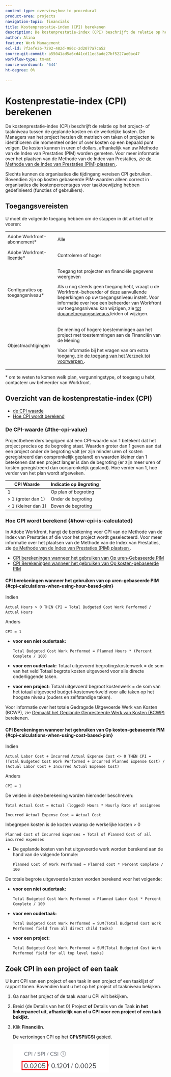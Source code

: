 ```yaml
---
content-type: overview;how-to-procedural
product-area: projects
navigation-topic: financials
title: Kostenprestatie-index (CPI) berekenen
description: De kostenprestatie-index (CPI) beschrijft de relatie op het project- of taakniveau tussen de geplande kosten en de werkelijke kosten. De Managers van het project herzien dit metrisch om taken of projecten te identificeren die momenteel onder of over kosten op een bepaald punt volgen.
author: Alina
feature: Work Management
exl-id: 7f2efe26-7292-482d-986c-2d2077a7ca52
source-git-commit: a55041ad5a6cd41cd11ec3ade27bf5227ae0ac47
workflow-type: tm+mt
source-wordcount: '644'
ht-degree: 0%

---
```


# Kostenprestatie-index (CPI) berekenen

<!--
<p data-mc-conditions="QuicksilverOrClassic.Draft mode">(NOTE: Linked to the product. Do not change link.)</p>
-->

De kostenprestatie-index (CPI) beschrijft de relatie op het project- of taakniveau tussen de geplande kosten en de werkelijke kosten. De Managers van het project herzien dit metrisch om taken of projecten te identificeren die momenteel onder of over kosten op een bepaald punt volgen. De kosten kunnen in uren of dollars, afhankelijk van uw Methode van de Index van Prestaties (PIM) worden gemeten. Voor meer informatie over het plaatsen van de Methode van de Index van Prestaties, zie [ de Methode van de Index van Prestaties (PIM) plaatsen ](../../../manage-work/projects/project-finances/set-pim.md).

Slechts kunnen de organisaties die tijdingang vereisen CPI gebruiken. Bovendien zijn op kosten gebaseerde PIM-waarden alleen correct in organisaties die kostenpercentages voor taaktoewijzing hebben gedefinieerd (functies of gebruikers).

## Toegangsvereisten

U moet de volgende toegang hebben om de stappen in dit artikel uit te voeren:

<table style="table-layout:auto"> 
 <col> 
 <col> 
 <tbody> 
  <tr> 
   <td role="rowheader">Adobe Workfront-abonnement*</td> 
   <td> <p>Alle</p> </td> 
  </tr> 
  <tr> 
   <td role="rowheader">Adobe Workfront-licentie*</td> 
   <td> <p>Controleren of hoger</p> </td> 
  </tr> 
  <tr> 
   <td role="rowheader">Configuraties op toegangsniveau*</td> 
   <td> <p>Toegang tot projecten en financiële gegevens weergeven</p> <p> Als u nog steeds geen toegang hebt, vraagt u de Workfront-beheerder of deze aanvullende beperkingen op uw toegangsniveau instelt. Voor informatie over hoe een beheerder van Workfront uw toegangsniveau kan wijzigen, zie <a href="../../../administration-and-setup/add-users/configure-and-grant-access/create-modify-access-levels.md" class="MCXref xref"> tot douanetoegangsniveaus </a> leiden of wijzigen.</p> </td> 
  </tr> 
  <tr> 
   <td role="rowheader">Objectmachtigingen</td> 
   <td> <p>De mening of hogere toestemmingen aan het project met toestemmingen aan de Financiën van de Mening</p> <p>Voor informatie bij het vragen van om extra toegang, zie <a href="../../../workfront-basics/grant-and-request-access-to-objects/request-access.md" class="MCXref xref"> de toegang van het Verzoek tot voorwerpen </a>.</p> </td> 
  </tr> 
 </tbody> 
</table>

&#42; om te weten te komen welk plan, vergunningstype, of toegang u hebt, contacteer uw beheerder van Workfront.

## Overzicht van de kostenprestatie-index (CPI)

* [ de CPI waarde ](#the-cpi-value)
* [Hoe CPI wordt berekend](#how-cpi-is-calculated)

### De CPI-waarde {#the-cpi-value}

Projectbeheerders begrijpen dat een CPI-waarde van 1 betekent dat het project precies op de begroting staat. Waarden groter dan 1 geven aan dat een project onder de begroting valt (er zijn minder uren of kosten geregistreerd dan oorspronkelijk gepland) en waarden kleiner dan 1 betekenen dat een project langer is dan de begroting (er zijn meer uren of kosten geregistreerd dan oorspronkelijk gepland). Hoe verder van 1, hoe verder van het plan wordt afgeweken.

| **CPI Waarde** | **Indicatie op Begroting** |
|---|---|
| 1 | Op plan of begroting |
| > 1 (groter dan 1) | Onder de begroting |
| &lt; 1 (kleiner dan 1) | Boven de begroting |


### Hoe CPI wordt berekend {#how-cpi-is-calculated}

In Adobe Workfront, hangt de berekening voor CPI van de Methode van de Index van Prestaties af die voor het project wordt geselecteerd. Voor meer informatie over het plaatsen van de Methode van de Index van Prestaties, zie [ de Methode van de Index van Prestaties (PIM) plaatsen ](../../../manage-work/projects/project-finances/set-pim.md).

* [ CPI berekeningen wanneer het gebruiken van Op uren-Gebaseerde PIM ](#cpi-calculations-when-using-hour-based-pim)
* [CPI Berekeningen wanneer het gebruiken van Op kosten-gebaseerde PIM](#cpi-calculations-when-using-cost-based-pim)

#### CPI berekeningen wanneer het gebruiken van op uren-gebaseerde PIM {#cpi-calculations-when-using-hour-based-pim}

Indien

```
Actual Hours > 0 THEN CPI = Total Budgeted Cost Work Performed / Actual Hours
```

Anders

```
CPI = 1
```

* **voor een niet oudertaak:**

  ```
  Total Budgeted Cost Work Performed = Planned Hours * (Percent Complete / 100)
  ```

* **voor een oudertaak:**
Totaal uitgevoerd begrotingskostenwerk = de som van het veld Totaal begrote kosten uitgevoerd voor alle directe onderliggende taken.

* **voor een project:**
Totaal uitgevoerd begroot kostenwerk = de som van het totaal uitgevoerd budget-kostenwerkveld voor alle taken op het hoogste niveau (ouders en zelfstandige taken).

Voor informatie over het totale Gedragsde Uitgevoerde Werk van Kosten (BCWP), zie [ Gemaakt het Geplande Gepresteerde Werk van Kosten (BCWP) ](../../../manage-work/projects/project-finances/calculate-bcwp.md) berekenen.

#### CPI Berekeningen wanneer het gebruiken van Op kosten-gebaseerde PIM {#cpi-calculations-when-using-cost-based-pim}

<!--
<p data-mc-conditions="QuicksilverOrClassic.Draft mode"><code>CPI = (Planned Cost of Work Performed + Planned Cost of Incurred Expenses) / (Total Actual Cost + Actual Cost of Incurred Expenses) </code> </p>
-->

<!--
<p data-mc-conditions="QuicksilverOrClassic.Draft mode"><code>NOTE: this used to be here before - above - but Anna sent me the one below. I kept the other one, although she is still researching its validity - see this issue: https://hub.workfront.com/issue/5fc7b1cf00012aeebf9e822db8ea2513/overview)</code> </p>
-->

Indien

```
Actual Labor Cost + Incurred Actual Expense Cost <> 0 THEN CPI = (Total Budgeted Cost Work Performed + Incurred Planned Expense Cost) / (Actual Labor Cost + Incurred Actual Expense Cost)
```



Anders

```
CPI = 1
```

<!--
<p data-mc-conditions="QuicksilverOrClassic.Draft mode"><code>(NOTE: above: this used to say: CPI = CPI Labor, but Anna had me fix it on July 21, 2021)</code> </p>
-->

De velden in deze berekening worden hieronder beschreven:

```
Total Actual Cost = Actual (logged) Hours * Hourly Rate of assignees
```

```
Incurred Actual Expense Cost = Actual Cost
```

Inbegrepen kosten is de kosten waarop de werkelijke kosten > 0

```
Planned Cost of Incurred Expenses = Total of Planned Cost of all incurred expenses
```



<!--
  <p data-mc-conditions="QuicksilverOrClassic.Draft mode">(NOTE: Old calculation - taken out by Lilit and replaced below: Planned Cost of Work Performed= (planned labor cost) * (percent complete) / 100 where planned labor cost is the planned hours allocated to assignees * their rates.)</p>
  -->

* De geplande kosten van het uitgevoerde werk worden berekend aan de hand van de volgende formule:

  ```
  Planned Cost of Work Performed = Planned cost * Percent Complete / 100
  ```

De totale begrote uitgevoerde kosten worden berekend voor het volgende:

* **voor een niet oudertaak:**

  ```
  Total Budgeted Cost Work Performed = Planned Labor Cost * Percent Complete / 100
  ```

* **voor een oudertaak:**

  ```
  Total Budgeted Cost Work Performed = SUM(Total Budgeted Cost Work Performed field from all direct child tasks)
  ```

* **voor een project:**

  ```
  Total Budgeted Cost Work Performed = SUM(Total Budgeted Cost Work Performed field for all top level tasks)
  ```



## Zoek CPI in een project of een taak

U kunt CPI van een project of een taak in een project of een taaklijst of rapport tonen. Bovendien kunt u het op het project of taakniveau bekijken.

1. Ga naar het project of de taak waar u CPI wilt bekijken.
1. Breid {de Details van het 0} Project **of** Details van de Taak **in het linkerpaneel uit, afhankelijk van of u CPI voor een project of een taak bekijkt.**

1. Klik **Financiën**.

   De vertoningen CPI op het **CPI/SPI/CSI** gebied.

   ![](assets/cpi-on-project-nwe.png)
